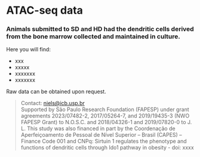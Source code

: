 # ATAC-seq data
### Animals submitted to SD and HD had the dendritic cells derived from the bone marrow collected and maintained in culture.

Here you will find:

* xxx
* xxxxx
* xxxxxxx
* xxxxxxx
  
Raw data can be obtained upon request.
    
> Contact: niels@icb.usp.br <br>
> Supported by São Paulo Research Foundation
(FAPESP) under grant agreements 2023/07482-2, 2017/05264-7, and 2019/19435-3 (NWO FAPESP Grant) to N.O.S.C. and 2018/04326-1 and 2019/07820-0 to J. L. This study was also financed in part by the Coordenação de Aperfeiçoamento de Pessoal de Nível Superior – Brasil (CAPES) – Finance Code 001 and CNPq: Sirtuin 1 regulates the phenotype and functions of dendritic cells through Ido1 pathway in obesity - doi: xxxx
